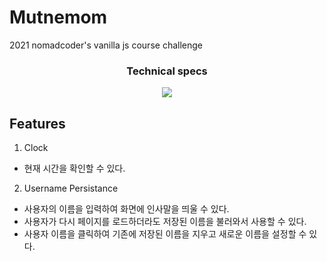 # Mutnemom

2021 nomadcoder's vanilla js course challenge

<h3 align='center'>Technical specs</h3>
<p align='center'>
  <img src="https://img.shields.io/badge/-Javascript-informational"/>
</p>

## Features

1. Clock
- 현재 시간을 확인할 수 있다.
2. Username Persistance
- 사용자의 이름을 입력하여 화면에 인사말을 띄울 수 있다.
- 사용자가 다시 페이지를 로드하더라도 저장된 이름을 불러와서 사용할 수 있다.
- 사용자 이름을 클릭하여 기존에 저장된 이름을 지우고 새로운 이름을 설정할 수 있다.
